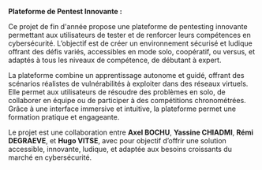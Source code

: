 **Plateforme de Pentest Innovante :**

Ce projet de fin d'année propose une plateforme de pentesting innovante permettant aux utilisateurs de tester et de renforcer leurs compétences en cybersécurité. L’objectif est de créer un environnement sécurisé et ludique offrant des défis variés, accessibles en mode solo, coopératif, ou versus, et adaptés à tous les niveaux de compétence, de débutant à expert.

La plateforme combine un apprentissage autonome et guidé, offrant des scénarios réalistes de vulnérabilités à exploiter dans des réseaux virtuels. Elle permet aux utilisateurs de résoudre des problèmes en solo, de collaborer en équipe ou de participer à des compétitions chronométrées. Grâce à une interface immersive et intuitive, la plateforme permet une formation pratique et engageante.

Le projet est une collaboration entre **Axel BOCHU**, **Yassine CHIADMI**, **Rémi DEGRAEVE**, et **Hugo VITSE**, avec pour objectif d’offrir une solution accessible, innovante, ludique, et adaptée aux besoins croissants du marché en cybersécurité.
